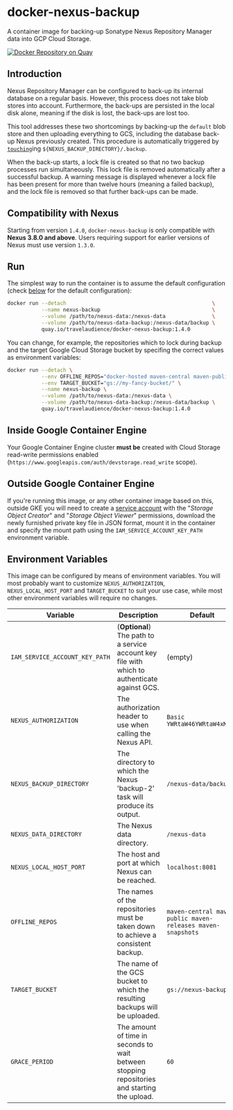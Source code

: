 # docker-nexus-backup

A container image for backing-up Sonatype Nexus Repository Manager data into GCP Cloud Storage.

[![Docker Repository on Quay](https://quay.io/repository/travelaudience/docker-nexus-backup/status "Docker Repository on Quay")](https://quay.io/repository/travelaudience/docker-nexus-backup)

## Introduction

Nexus Repository Manager can be configured to back-up its internal database on
a regular basis. However, this process does not take blob stores into account.
Furthermore, the back-ups are persisted in the local disk alone, meaning if
the disk is lost, the back-ups are lost too.

This tool addresses these two shortcomings by backing-up the `default` blob
store and then uploading everything to GCS, including the database back-up
Nexus previously created. This procedure is automatically triggered by
[`touching`](https://en.wikipedia.org/wiki/Touch_(Unix))ing
`${NEXUS_BACKUP_DIRECTORY}/.backup`.

When the back-up starts, a lock file is created so that no two backup processes
run simultaneously. This lock file is removed automatically after a successful
backup. A warning message is displayed whenever a lock file has been present for
more than twelve hours (meaning a failed backup), and the lock file is removed
so that further back-ups can be made.

## Compatibility with Nexus

Starting from version `1.4.0`, `docker-nexus-backup` is only compatible with **Nexus 3.8.0 and above**. Users requiring support for earlier versions of Nexus must use version `1.3.0`.

## Run

The simplest way to run the container is to assume the default configuration
(check [below](#environment-variables) for the default configuration):

```bash
docker run --detach                                               \
           --name nexus-backup                                    \
           --volume /path/to/nexus-data:/nexus-data               \
           --volume /path/to/nexus-data-backup:/nexus-data/backup \
           quay.io/travelaudience/docker-nexus-backup:1.4.0
```

You can change, for example, the repositories which to lock during backup and
the target Google Cloud Storage bucket by specifing the correct values as
environment variables:

```bash
docker run --detach \
           --env OFFLINE_REPOS="docker-hosted maven-central maven-public maven-releases maven-snapshots" \
           --env TARGET_BUCKET="gs://my-fancy-bucket/" \
           --name nexus-backup \
           --volume /path/to/nexus-data:/nexus-data \
           --volume /path/to/nexus-data-backup:/nexus-data/backup \
           quay.io/travelaudience/docker-nexus-backup:1.4.0
```

## Inside Google Container Engine

Your Google Container Engine cluster **must be** created with Cloud Storage read-write
permissions enabled (`https://www.googleapis.com/auth/devstorage.read_write` scope).

## Outside Google Container Engine

If you're running this image, or any other container image based on this,
outside GKE you will need to create a [service account](https://cloud.google.com/iam/docs/service-accounts)
with the "_Storage Object Creator_" and "_Storage Object Viewer_" permissions,
download the newly furnished private key file in JSON format, mount it in the
container and specify the mount path using the `IAM_SERVICE_ACCOUNT_KEY_PATH`
environment variable.

## Environment Variables

This image can be configured by means of environment variables. You will most
probably want to customize `NEXUS_AUTHORIZATION`, `NEXUS_LOCAL_HOST_PORT` and
`TARGET_BUCKET` to suit your use case, while most other environment variables
will require no changes.

| Variable                             | Description                                                                                   | Default                                                     |
|--------------------------------------|-----------------------------------------------------------------------------------------------|-------------------------------------------------------------|
| `IAM_SERVICE_ACCOUNT_KEY_PATH` | (**Optional**) The path to a service account key file with which to authenticate against GCS. | (empty)                                                     |
| `NEXUS_AUTHORIZATION`                | The authorization header to use when calling the Nexus API.                                   | `Basic YWRtaW46YWRtaW4xMjMK`                                |
| `NEXUS_BACKUP_DIRECTORY`             | The directory to which the Nexus 'backup-2' task will produce its output.                     | `/nexus-data/backup`                                        |
| `NEXUS_DATA_DIRECTORY`               | The Nexus data directory.                                                                     | `/nexus-data`                                               |
| `NEXUS_LOCAL_HOST_PORT`              | The host and port at which Nexus can be reached.                                              | `localhost:8081`                                            |
| `OFFLINE_REPOS`                      | The names of the repositories must be taken down to achieve a consistent backup.              | `maven-central maven-public maven-releases maven-snapshots` |
| `TARGET_BUCKET`                      | The name of the GCS bucket to which the resulting backups will be uploaded.                   | `gs://nexus-backup`                                         |
| `GRACE_PERIOD`                       | The amount of time in seconds to wait between stopping repositories and starting the upload.  | `60`                                                        |
